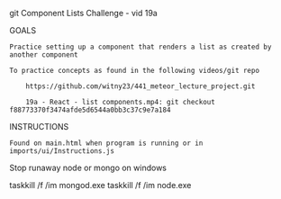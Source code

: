 
git Component Lists Challenge - vid 19a

GOALS

    Practice setting up a component that renders a list as created by another component
    
    To practice concepts as found in the following videos/git repo

        https://github.com/witny23/441_meteor_lecture_project.git

        19a - React - list components.mp4: git checkout f88773370f3474afde5d6544a0bb3c37c9e7a184

    


INSTRUCTIONS

    Found on main.html when program is running or in imports/ui/Instructions.js



Stop runaway node or mongo on windows

taskkill /f /im mongod.exe
taskkill /f /im node.exe